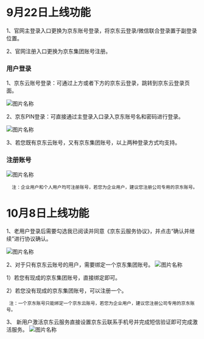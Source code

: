 # 9月22日上线功能

1、官网主登录入口更换为京东账号登录，将京东云登录/微信联合登录置于副登录位置。

2、官网注册入口更换为京东集团账号注册。

### 用户登录
1、京东云账号登录：可通过上方或者下方的京东云登录，跳转到京东云登录页面。

![图片名称](https://github.com/jdcloudcom/cn/blob/cn-%E7%94%A8%E6%88%B7%E6%9C%8D%E5%8A%A1-%E5%88%87%E6%8D%A2%E9%9B%86%E5%9B%A2%E8%B4%A6%E5%8F%B7%E6%93%8D%E4%BD%9C%E8%AF%B4%E6%98%8E/image/User/1-jdc-login.png)

2、京东PIN登录：可直接通过主登录入口录入京东账号名和密码进行登录。

![图片名称](https://github.com/jdcloudcom/cn/blob/cn-%E7%94%A8%E6%88%B7%E6%9C%8D%E5%8A%A1-%E5%88%87%E6%8D%A2%E9%9B%86%E5%9B%A2%E8%B4%A6%E5%8F%B7%E6%93%8D%E4%BD%9C%E8%AF%B4%E6%98%8E/image/User/2-jd-login.png)

3、若您既有京东云账号，又有京东集团账号，以上两种登录方式均支持。


### 注册账号
![图片名称](https://github.com/jdcloudcom/cn/blob/cn-%E7%94%A8%E6%88%B7%E6%9C%8D%E5%8A%A1-%E5%88%87%E6%8D%A2%E9%9B%86%E5%9B%A2%E8%B4%A6%E5%8F%B7%E6%93%8D%E4%BD%9C%E8%AF%B4%E6%98%8E/image/User/3-reg.png)

      注：企业用户和个人用户均可注册账号，若您为企业用户，建议您注册公司专用的京东账号。

# 10月8日上线功能
1、老用户登录后需要勾选我已阅读并同意《京东云服务协议》，并点击“确认并继续”进行协议确认。

![图片名称](https://github.com/jdcloudcom/cn/blob/cn-%E7%94%A8%E6%88%B7%E6%9C%8D%E5%8A%A1-%E5%88%87%E6%8D%A2%E9%9B%86%E5%9B%A2%E8%B4%A6%E5%8F%B7%E6%93%8D%E4%BD%9C%E8%AF%B4%E6%98%8E/image/User/4-update-contract.png)

2、对于只有京东云账号的用户，需要绑定一个京东集团账号。
![图片名称](https://github.com/jdcloudcom/cn/blob/cn-%E7%94%A8%E6%88%B7%E6%9C%8D%E5%8A%A1-%E5%88%87%E6%8D%A2%E9%9B%86%E5%9B%A2%E8%B4%A6%E5%8F%B7%E6%93%8D%E4%BD%9C%E8%AF%B4%E6%98%8E/image/User/5-upgrade-loginname.png)

  1）若您有现成的京东集团账号，直接绑定即可。
  
  2）若您没有现成的京东集团账号，可以注册一个。
  
  
     注：一个京东账号只能绑定一个京东云账号，若您为企业用户，建议您注册公司专用的京东账号。
  
3、 新用户激活京东云服务直接设置京东云联系手机号并完成短信验证即可完成激活服务。
![图片名称](https://github.com/jdcloudcom/cn/blob/cn-%E7%94%A8%E6%88%B7%E6%9C%8D%E5%8A%A1-%E5%88%87%E6%8D%A2%E9%9B%86%E5%9B%A2%E8%B4%A6%E5%8F%B7%E6%93%8D%E4%BD%9C%E8%AF%B4%E6%98%8E/image/User/6-act-jdc.png)
